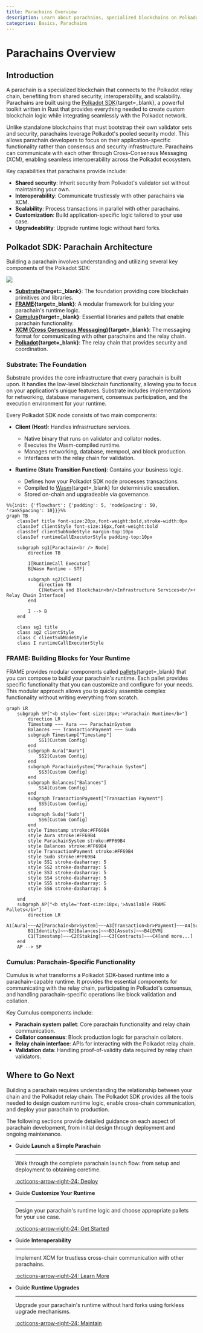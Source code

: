 ```yaml
---
title: Parachains Overview
description: Learn about parachains, specialized blockchains on Polkadot that gain shared security and interoperability. Discover how they work and the tools to build them.
categories: Basics, Parachains
---
```


# Parachains Overview

## Introduction

A parachain is a specialized blockchain that connects to the Polkadot relay chain, benefiting from shared security, interoperability, and scalability. Parachains are built using the [Polkadot SDK](https://github.com/paritytech/polkadot-sdk){target=\_blank}, a powerful toolkit written in Rust that provides everything needed to create custom blockchain logic while integrating seamlessly with the Polkadot network.

Unlike standalone blockchains that must bootstrap their own validator sets and security, parachains leverage Polkadot's pooled security model. This allows parachain developers to focus on their application-specific functionality rather than consensus and security infrastructure. Parachains can communicate with each other through Cross-Consensus Messaging (XCM), enabling seamless interoperability across the Polkadot ecosystem.

Key capabilities that parachains provide include:

- **Shared security**: Inherit security from Polkadot's validator set without maintaining your own.
- **Interoperability**: Communicate trustlessly with other parachains via XCM.
- **Scalability**: Process transactions in parallel with other parachains.
- **Customization**: Build application-specific logic tailored to your use case.
- **Upgradeability**: Upgrade runtime logic without hard forks.

## Polkadot SDK: Parachain Architecture

Building a parachain involves understanding and utilizing several key components of the Polkadot SDK:

![](/images/reference/parachains/index/overview-01.webp)

- **[Substrate](https://paritytech.github.io/polkadot-sdk/master/polkadot_sdk_docs/polkadot_sdk/substrate/index.html){target=\_blank}**: The foundation providing core blockchain primitives and libraries.
- **[FRAME](https://paritytech.github.io/polkadot-sdk/master/polkadot_sdk_docs/polkadot_sdk/frame_runtime/index.html){target=\_blank}**: A modular framework for building your parachain's runtime logic.
- **[Cumulus](https://paritytech.github.io/polkadot-sdk/master/polkadot_sdk_docs/polkadot_sdk/cumulus/index.html){target=\_blank}**: Essential libraries and pallets that enable parachain functionality.
- **[XCM (Cross Consensus Messaging)](https://paritytech.github.io/polkadot-sdk/master/polkadot_sdk_docs/polkadot_sdk/xcm/index.html){target=\_blank}**: The messaging format for communicating with other parachains and the relay chain.
- **[Polkadot](https://paritytech.github.io/polkadot-sdk/master/polkadot_sdk_docs/polkadot_sdk/polkadot/index.html){target=\_blank}**: The relay chain that provides security and coordination.

### Substrate: The Foundation

Substrate provides the core infrastructure that every parachain is built upon. It handles the low-level blockchain functionality, allowing you to focus on your application's unique features. Substrate includes implementations for networking, database management, consensus participation, and the execution environment for your runtime.

Every Polkadot SDK node consists of two main components:

- **Client (Host)**: Handles infrastructure services.

    - Native binary that runs on validator and collator nodes.
    - Executes the Wasm-compiled runtime.
    - Manages networking, database, mempool, and block production.
    - Interfaces with the relay chain for validation.

- **Runtime (State Transition Function)**: Contains your business logic.

    - Defines how your Polkadot SDK node processes transactions.
    - Compiled to [Wasm](https://webassembly.org/){target=\_blank} for deterministic execution.
    - Stored on-chain and upgradeable via governance.

```mermaid
%%{init: {'flowchart': {'padding': 5, 'nodeSpacing': 50, 'rankSpacing': 10}}}%%
graph TB
    classDef title font-size:20px,font-weight:bold,stroke-width:0px
    classDef clientStyle font-size:16px,font-weight:bold
    classDef clientSubNodeStyle margin-top:10px
    classDef runtimeCallExecutorStyle padding-top:10px

    subgraph sg1[Parachain<br /> Node]
        direction TB

        I[RuntimeCall Executor]
        B[Wasm Runtime - STF]

        subgraph sg2[Client]
            direction TB
            C[Network and Blockchain<br/>Infrastructure Services<br/>+ Relay Chain Interface]
        end

        I --> B
    end

    class sg1 title
    class sg2 clientStyle
    class C clientSubNodeStyle
    class I runtimeCallExecutorStyle

```

### FRAME: Building Blocks for Your Runtime

FRAME provides modular components called [pallets](/reference/glossary#pallet){target=\_blank} that you can compose to build your parachain's runtime. Each pallet provides specific functionality that you can customize and configure for your needs. This modular approach allows you to quickly assemble complex functionality without writing everything from scratch.

```mermaid
graph LR
    subgraph SP["<b style='font-size:18px;'>Parachain Runtime</b>"]
        direction LR
        Timestamp ~~~ Aura ~~~ ParachainSystem
        Balances ~~~ TransactionPayment ~~~ Sudo
        subgraph Timestamp["Timestamp"]
            SS1[Custom Config]
        end
        subgraph Aura["Aura"]
            SS2[Custom Config]
        end
        subgraph ParachainSystem["Parachain System"]
            SS3[Custom Config]
        end
        subgraph Balances["Balances"]
            SS4[Custom Config]
        end
        subgraph TransactionPayment["Transaction Payment"]
            SS5[Custom Config]
        end
        subgraph Sudo["Sudo"]
            SS6[Custom Config]
        end
        style Timestamp stroke:#FF69B4
        style Aura stroke:#FF69B4
        style ParachainSystem stroke:#FF69B4
        style Balances stroke:#FF69B4
        style TransactionPayment stroke:#FF69B4
        style Sudo stroke:#FF69B4
        style SS1 stroke-dasharray: 5
        style SS2 stroke-dasharray: 5
        style SS3 stroke-dasharray: 5
        style SS4 stroke-dasharray: 5
        style SS5 stroke-dasharray: 5
        style SS6 stroke-dasharray: 5

    end
    subgraph AP["<b style='font-size:18px;'>Available FRAME Pallets</b>"]
        direction LR
        A1[Aura]~~~A2[Parachain<br>System]~~~A3[Transaction<br>Payment]~~~A4[Sudo]
        B1[Identity]~~~B2[Balances]~~~B3[Assets]~~~B4[EVM]
        C1[Timestamp]~~~C2[Staking]~~~C3[Contracts]~~~C4[and more...]
    end
    AP --> SP
```

### Cumulus: Parachain-Specific Functionality

Cumulus is what transforms a Polkadot SDK-based runtime into a parachain-capable runtime. It provides the essential components for communicating with the relay chain, participating in Polkadot's consensus, and handling parachain-specific operations like block validation and collation.

Key Cumulus components include:

- **Parachain system pallet**: Core parachain functionality and relay chain communication.
- **Collator consensus**: Block production logic for parachain collators.
- **Relay chain interface**: APIs for interacting with the Polkadot relay chain.
- **Validation data**: Handling proof-of-validity data required by relay chain validators.

## Where to Go Next

Building a parachain requires understanding the relationship between your chain and the Polkadot relay chain. The Polkadot SDK provides all the tools needed to design custom runtime logic, enable cross-chain communication, and deploy your parachain to production.

The following sections provide detailed guidance on each aspect of parachain development, from initial design through deployment and ongoing maintenance.

<div class="grid cards" markdown>

-   <span class="badge guide">Guide</span> __Launch a Simple Parachain__

    ---

    Walk through the complete parachain launch flow: from setup and deployment to obtaining coretime.

    [:octicons-arrow-right-24: Deploy](/parachains/launch-a-parachain/set-up-the-parachain-template/)


-   <span class="badge guide">Guide</span> __Customize Your Runtime__

    ---

    Design your parachain's runtime logic and choose appropriate pallets for your use case.

    [:octicons-arrow-right-24: Get Started](/parachains/customize-runtime/)

-   <span class="badge guide">Guide</span> __Interoperability__

    ---

    Implement XCM for trustless cross-chain communication with other parachains.

    [:octicons-arrow-right-24: Learn More](/parachains/interoperability/get-started/)

-   <span class="badge guide">Guide</span> __Runtime Upgrades__

    ---

    Upgrade your parachain's runtime without hard forks using forkless upgrade mechanisms.

    [:octicons-arrow-right-24: Maintain](/parachains/runtime-maintenance/runtime-upgrades/)

</div>
